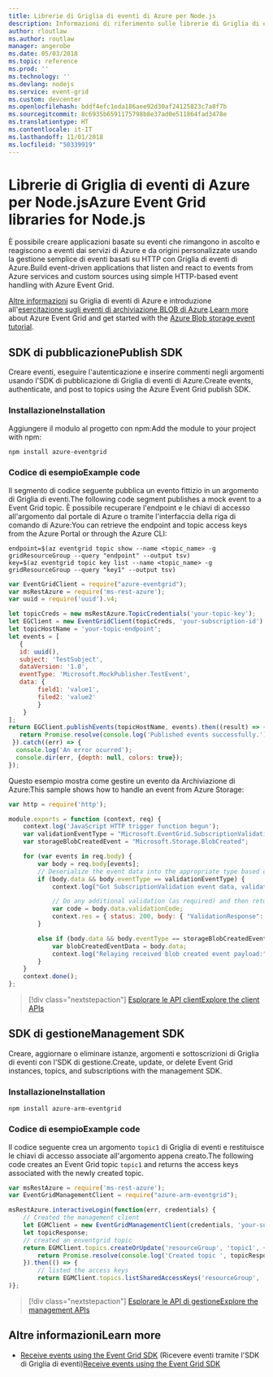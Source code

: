 ```yaml
---
title: Librerie di Griglia di eventi di Azure per Node.js
description: Informazioni di riferimento sulle librerie di Griglia di eventi di Azure per Node.js
author: rloutlaw
ms.author: routlaw
manager: angerobe
ms.date: 05/03/2018
ms.topic: reference
ms.prod: ''
ms.technology: ''
ms.devlang: nodejs
ms.service: event-grid
ms.custom: devcenter
ms.openlocfilehash: bddf4efc1eda186aee92d30af24125823c7a8f7b
ms.sourcegitcommit: 8c6935b6591175798b8e37ad0e511864fad3478e
ms.translationtype: HT
ms.contentlocale: it-IT
ms.lasthandoff: 11/01/2018
ms.locfileid: "50339919"
---
```

# <a name="azure-event-grid-libraries-for-nodejs"></a><span data-ttu-id="c0d47-103">Librerie di Griglia di eventi di Azure per Node.js</span><span class="sxs-lookup"><span data-stu-id="c0d47-103">Azure Event Grid libraries for Node.js</span></span>

<span data-ttu-id="c0d47-104">È possibile creare applicazioni basate su eventi che rimangono in ascolto e reagiscono a eventi dai servizi di Azure e da origini personalizzate usando la gestione semplice di eventi basati su HTTP con Griglia di eventi di Azure.</span><span class="sxs-lookup"><span data-stu-id="c0d47-104">Build event-driven applications that listen and react to events from Azure services and custom sources using simple HTTP-based event handling with Azure Event Grid.</span></span>

<span data-ttu-id="c0d47-105">[Altre informazioni](/azure/event-grid/overview) su Griglia di eventi di Azure e introduzione all'[esercitazione sugli eventi di archiviazione BLOB di Azure](/azure/storage/blobs/storage-blob-event-quickstart).</span><span class="sxs-lookup"><span data-stu-id="c0d47-105">[Learn more](/azure/event-grid/overview) about Azure Event Grid and get started with the [Azure Blob storage event tutorial](/azure/storage/blobs/storage-blob-event-quickstart).</span></span> 

## <a name="publish-sdk"></a><span data-ttu-id="c0d47-106">SDK di pubblicazione</span><span class="sxs-lookup"><span data-stu-id="c0d47-106">Publish SDK</span></span>

<span data-ttu-id="c0d47-107">Creare eventi, eseguire l'autenticazione e inserire commenti negli argomenti usando l'SDK di pubblicazione di Griglia di eventi di Azure.</span><span class="sxs-lookup"><span data-stu-id="c0d47-107">Create events, authenticate, and post to topics using the Azure Event Grid publish SDK.</span></span>

### <a name="installation"></a><span data-ttu-id="c0d47-108">Installazione</span><span class="sxs-lookup"><span data-stu-id="c0d47-108">Installation</span></span>

<span data-ttu-id="c0d47-109">Aggiungere il modulo al progetto con npm:</span><span class="sxs-lookup"><span data-stu-id="c0d47-109">Add the module to your project with npm:</span></span>

```bash
npm install azure-eventgrid
```

### <a name="example-code"></a><span data-ttu-id="c0d47-110">Codice di esempio</span><span class="sxs-lookup"><span data-stu-id="c0d47-110">Example code</span></span>

<span data-ttu-id="c0d47-111">Il segmento di codice seguente pubblica un evento fittizio in un argomento di Griglia di eventi.</span><span class="sxs-lookup"><span data-stu-id="c0d47-111">The following code segment publishes a mock event to a Event Grid topic.</span></span> <span data-ttu-id="c0d47-112">È possibile recuperare l'endpoint e le chiavi di accesso all'argomento dal portale di Azure o tramite l'interfaccia della riga di comando di Azure:</span><span class="sxs-lookup"><span data-stu-id="c0d47-112">You can retrieve the endpoint and topic access keys from the Azure Portal or through the Azure CLI:</span></span>

```azurecli-interactive
endpoint=$(az eventgrid topic show --name <topic_name> -g gridResourceGroup --query "endpoint" --output tsv)
key=$(az eventgrid topic key list --name <topic_name> -g gridResourceGroup --query "key1" --output tsv)
```

```javascript
var EventGridClient = require("azure-eventgrid");
var msRestAzure = require('ms-rest-azure');
var uuid = require('uuid').v4;

let topicCreds = new msRestAzure.TopicCredentials('your-topic-key');
let EGClient = new EventGridClient(topicCreds, 'your-subscription-id');
let topicHostName = 'your-topic-endpoint';
let events = [
   {
   id: uuid(),
   subject: 'TestSubject',
   dataVersion: '1.0',
   eventType: 'Microsoft.MockPublisher.TestEvent',
   data: {
        field1: 'value1',
        filed2: 'value2'
        }
    }
];
return EGClient.publishEvents(topicHostName, events).then((result) => {
   return Promise.resolve(console.log('Published events successfully.'));
 }).catch((err) => {
  console.log('An error ocurred');
  console.dir(err, {depth: null, colors: true});
});
```

<span data-ttu-id="c0d47-113">Questo esempio mostra come gestire un evento da Archiviazione di Azure:</span><span class="sxs-lookup"><span data-stu-id="c0d47-113">This sample shows how to handle an event from Azure Storage:</span></span>

```javascript
var http = require('http');

module.exports = function (context, req) {
    context.log('JavaScript HTTP trigger function begun');
    var validationEventType = "Microsoft.EventGrid.SubscriptionValidationEvent";
    var storageBlobCreatedEvent = "Microsoft.Storage.BlobCreated";

    for (var events in req.body) {
        var body = req.body[events];
        // Deserialize the event data into the appropriate type based on event type  
        if (body.data && body.eventType == validationEventType) {
            context.log("Got SubscriptionValidation event data, validation code: " + body.data.validationCode + " topic: " + body.topic);

            // Do any additional validation (as required) and then return back the below response
            var code = body.data.validationCode;
            context.res = { status: 200, body: { "ValidationResponse": code } };
        }

        else if (body.data && body.eventType == storageBlobCreatedEvent) {
            var blobCreatedEventData = body.data;
            context.log("Relaying received blob created event payload:" + JSON.stringify(blobCreatedEventData));
        }
    }
    context.done();
};
```

> [!div class="nextstepaction"]
> [<span data-ttu-id="c0d47-114">Esplorare le API client</span><span class="sxs-lookup"><span data-stu-id="c0d47-114">Explore the client APIs</span></span>](/javascript/api/overview/azure/eventgrid/client)

## <a name="management-sdk"></a><span data-ttu-id="c0d47-115">SDK di gestione</span><span class="sxs-lookup"><span data-stu-id="c0d47-115">Management SDK</span></span>

<span data-ttu-id="c0d47-116">Creare, aggiornare o eliminare istanze, argomenti e sottoscrizioni di Griglia di eventi con l'SDK di gestione.</span><span class="sxs-lookup"><span data-stu-id="c0d47-116">Create, update, or delete Event Grid instances, topics, and subscriptions with the management SDK.</span></span>

### <a name="installation"></a><span data-ttu-id="c0d47-117">Installazione</span><span class="sxs-lookup"><span data-stu-id="c0d47-117">Installation</span></span>

```
npm install azure-arm-eventgrid
```

### <a name="example-code"></a><span data-ttu-id="c0d47-118">Codice di esempio</span><span class="sxs-lookup"><span data-stu-id="c0d47-118">Example code</span></span>

<span data-ttu-id="c0d47-119">Il codice seguente crea un argomento `topic1` di Griglia di eventi e restituisce le chiavi di accesso associate all'argomento appena creato.</span><span class="sxs-lookup"><span data-stu-id="c0d47-119">The following code creates an Event Grid topic `topic1` and returns the access keys associated with the newly created topic.</span></span>

```javascript
var msRestAzure = require('ms-rest-azure');
var EventGridManagementClient = require("azure-arm-eventgrid");

msRestAzure.interactiveLogin(function(err, credentials) {
    // Created the management client
    let EGMClient = new EventGridManagementClient(credentials, 'your-subscription-id');
    let topicResponse;
    // created an enventgrid topic
    return EGMClient.topics.createOrUpdate('resourceGroup', 'topic1', { location: 'westus' }).then((topicResponse) => {
        return Promise.resolve(console.log('Created topic ', topicResponse));
    }).then(() => {
        // listed the access keys
        return EGMClient.topics.listSharedAccessKeys('resourceGroup', 'topic1')}
)};
```

> [!div class="nextstepaction"]
> [<span data-ttu-id="c0d47-120">Esplorare le API di gestione</span><span class="sxs-lookup"><span data-stu-id="c0d47-120">Explore the management APIs</span></span>](/javascript/api/overview/azure/eventgrid/management)

## <a name="learn-more"></a><span data-ttu-id="c0d47-121">Altre informazioni</span><span class="sxs-lookup"><span data-stu-id="c0d47-121">Learn more</span></span>

- <span data-ttu-id="c0d47-122">[Receive events using the Event Grid SDK](/azure/event-grid/receive-events) (Ricevere eventi tramite l'SDK di Griglia di eventi)</span><span class="sxs-lookup"><span data-stu-id="c0d47-122">[Receive events using the Event Grid SDK](/azure/event-grid/receive-events)</span></span>
